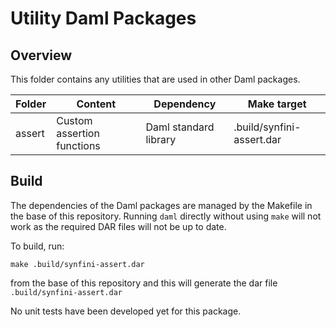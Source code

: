 # Utility Daml Packages

## Overview

This folder contains any utilities that are used in other Daml packages.

| Folder | Content | Dependency | Make target
| ------------- | ------------- | ------------- | ------------- |
| assert | Custom assertion functions | Daml standard library | .build/synfini-assert.dar |

## Build

The dependencies of the Daml packages are managed by the Makefile in the base of this repository. Running `daml`
directly without using `make` will not work as the required DAR files will not be up to date.

To build, run:

```
make .build/synfini-assert.dar
```

from the base of this repository and this will generate the dar file `.build/synfini-assert.dar`

No unit tests have been developed yet for this package.
